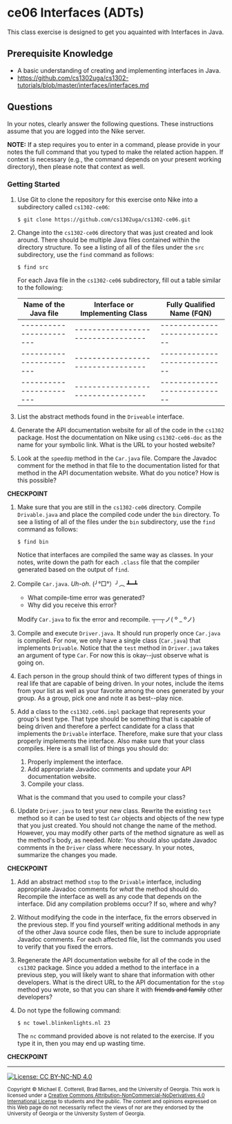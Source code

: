 # ce06 Interfaces (ADTs)

This class exercise is designed to get you aquainted with Interfaces in Java.

## Prerequisite Knowledge

* A basic understanding of creating and implementing interfaces in Java.
* https://github.com/cs1302uga/cs1302-tutorials/blob/master/interfaces/interfaces.md

## Questions

In your notes, clearly answer the following questions. These instructions assume that you are 
logged into the Nike server. 

**NOTE:** If a step requires you to enter in a command, please provide in your notes the full 
command that you typed to make the related action happen. If context is necessary (e.g., the 
command depends on your present working directory), then please note that context as well.

### Getting Started

1. Use Git to clone the repository for this exercise onto Nike into a subdirectory called `cs1302-ce06`:

   ```
   $ git clone https://github.com/cs1302uga/cs1302-ce06.git
   ```
1. Change into the `cs1302-ce06` directory that was just created and look around. There should be
   multiple Java files contained within the directory structure. To see a listing of all of the 
   files under the `src` subdirectory, use the `find` command as follows:
   
   ```
   $ find src
   ```
   
   For each Java file in the `cs1302-ce06` subdirectory, fill out a table similar to the following:
   
   | Name of the Java file | Interface or Implementing Class | Fully Qualified Name (FQN) |
   |-----------------------|---------------------------------|----------------------------|
   |-----------------------|---------------------------------|----------------------------|
   |-----------------------|---------------------------------|----------------------------|
   |-----------------------|---------------------------------|----------------------------|
   
1. List the abstract methods found in the `Driveable` interface.

1. Generate the API documentation website for all of the code in the `cs1302` package. 
   Host the documentation on Nike using `cs1302-ce06-doc` as the name for your symbolic link.
   What is the URL to your hosted website?
   
1. Look at the `speedUp` method in the `Car.java` file. Compare the Javadoc comment for the
   method in that file to the documentation listed for that method in the API documentation
   website. What do you notice? How is this possible?

**CHECKPOINT**

1. Make sure that you are still in the `cs1302-ce06` directory. Compile `Drivable.java` and place the compiled
   code under the `bin` directory. To see a listing of all of the 
   files under the `bin` subdirectory, use the `find` command as follows:
   
   ```
   $ find bin
   ```
   
   Notice that interfaces are compiled the same way as classes. In your notes, write down the path for each
   `.class` file that the compiler generated based on the output of `find`.
   
1. Compile `Car.java`.  *Uh-oh*. (╯°□°）╯︵ ┻━┻ 

   * What compile-time error was generated?  
   * Why did you receive this error?
   
   Modify `Car.java` to fix the error and recompile. ┬─┬ノ( º _ ºノ)
   
1. Compile and execute `Driver.java`. It should run properly once `Car.java` is compiled. For now, we only
   have a single class (`Car.java`) that implements `Drivable`. Notice that the `test` method in `Driver.java`
   takes an argument of type `Car`. For now this is okay--just observe what is going on.
   
1. Each person in the group should think of two different types of things in real life that are capable of
   being driven. In your notes, include the items from your list as well as your favorite among the
   ones generated by your group. As a group, pick one and note it as best--play nice.

1. Add a class to the `cs1302.ce06.impl` package that represents your group's best type. That type should
   be something that is capable of being driven and therefore a perfect candidate for a class that implements 
   the `Drivable` interface. Therefore, make sure that your class properly implements the interface. Also
   make sure that your class compiles. Here is a small list of things you should do:
   
   1. Properly implement the interface. 
   1. Add appropriate Javadoc comments and update your API documentation website. 
   1. Compile your class.
   
   What is the command that you used to compile your class? 
   
1. Update `Driver.java` to test your new class. Rewrite the existing `test` method so it can be used to 
   test `Car` objects and objects of the new type that you just created. You should not change the
   name of the method. However, you may modify other parts of the method signature as well as the 
   method's body, as needed. *Note*: You should also update Javadoc comments in the `Driver` class 
   where necessary. In your notes, summarize the changes you made.

**CHECKPOINT**

1. Add an abstract method `stop` to the `Drivable` interface, including appropriate Javadoc comments
   for _what_ the method should do. Recompile the interface as well as any code that depends on 
   the interface.  Did any compilation problems occur?  If so, where and why?

1. Without modifying the code in the interface, fix the errors observed in the previous step. If you 
   find yourself writing additional methods in any of the other Java source code files, then be sure
   to include appropriate Javadoc comments. For each affected file, list the commands you used to 
   verify that you fixed the errors. 

1. Regenerate the API documentation website for all of the code in the `cs1302` package. Since you
   added a method to the interface in a previous step, you will likely want to share that information
   with other developers. What is the direct URL to the API documentation for the `stop` method you
   wrote, so that you can share it with ~~friends and family~~ other developers?

1. Do not type the following command:

   ```
   $ nc towel.blinkenlights.nl 23
   ```
   
   The `nc` command provided above is not related to the exercise. 
   If you type it in, then you may end up wasting time. 

**CHECKPOINT**
    
<hr/>

[![License: CC BY-NC-ND 4.0](https://img.shields.io/badge/License-CC%20BY--NC--ND%204.0-lightgrey.svg)](http://creativecommons.org/licenses/by-nc-nd/4.0/)

<small>
Copyright &copy; Michael E. Cotterell, Brad Barnes, and the University of Georgia.
This work is licensed under a <a rel="license" href="http://creativecommons.org/licenses/by-nc-nd/4.0/">Creative Commons Attribution-NonCommercial-NoDerivatives 4.0 International License</a> to students and the public.
The content and opinions expressed on this Web page do not necessarily reflect the views of nor are they endorsed by the University of Georgia or the University System of Georgia.
</small>
